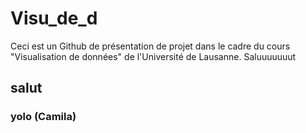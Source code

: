 # Visu_de_d

Ceci est un Github de présentation de projet dans le cadre du cours "Visualisation de données" de l'Université de Lausanne.
Saluuuuuuut

## salut
### yolo (Camila)

